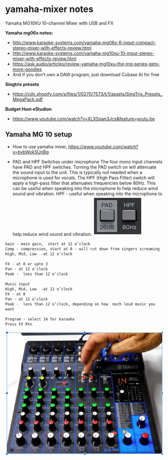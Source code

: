 # yamaha-mixer notes
Yamaha MG10XU 10-channel Mixer with USB and FX

**Yamaha mg06x notes:**
- http://www.karaoke-systems.com/yamaha-mg06x-6-input-compact-stereo-mixer-with-effects-review.html
- http://www.karaoke-systems.com/yamaha-mg10xu-10-input-stereo-mixer-with-effects-review.html
- https://ask.audio/articles/review-yamaha-mg10xu-the-mg-series-gets-more-goodies
- And if you don’t own a DAW program, just download Cubase AI for free


**Singtrix presets**
- https://cdn.shopify.com/s/files/1/0270/7573/t/1/assets/SingTrix_Presets_MegaPack.pdf

**Budget Hom eStudion**
- https://www.youtube.com/watch?v=XLXSqan3Jcs&feature=youtu.be

## Yamaha MG 10 setup
- How to use yamaha mixer, https://www.youtube.com/watch?v=bybWokSUnBg

- PAD and HPF Switches under microphone
The four mono input channels have PAD and HPF switches. Turning the PAD switch on will attenuate the sound input to the unit. This is typically not needed when a microphone is used for vocals. The HPF (High Pass Filter) switch will apply a high-pass filter that attenuates frequencies below 80Hz. This can be useful when speaking into the microphone to help reduce wind sound and vibration.
HPF - useful when speaking into the microphone to help reduce wind sound and vibration.
![img.png](img.png)

```text
Gain - main gain,  start at 12 o’clock
Comp - compression, start at 0 - will cut down from singers screaming
High, Mid, Low  -at 12 o’clock

FX - at 0 or upto 3
Pan - at 12 o’clock
Peak -  less than 12 o’clock

Music input
High, Mid, Low  -at 12 o’clock
FX - at 0 
Pan - at 12 o’clock
Peak -  less than 12 o’clock, depending on how  much loud music you want

Program - select 14 for karaoke
Press FX Rtn
```
![img_1.png](img_1.png)